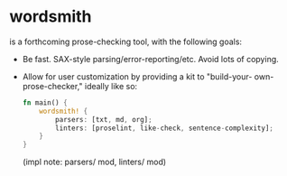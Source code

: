 # wordsmith

is a forthcoming prose-checking tool, with the following goals:

  - Be fast. SAX-style parsing/error-reporting/etc. Avoid lots of
    copying.
  
  - Allow for user customization by providing a kit to "build-your-
    own-prose-checker," ideally like so:
    
    ```rust
    fn main() {
        wordsmith! {
            parsers: [txt, md, org];
            linters: [proselint, like-check, sentence-complexity];
        }
    }
    ```
    
    (impl note: parsers/ mod, linters/ mod)
